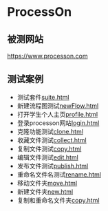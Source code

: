 # ProcessOn

## 被测网站
https://www.processon.com

## 测试案例
* 测试套件[suite.html](suite.html)
* 新建流程图测试[newFlow.html](file/new/newFlow.html)
* 打开学生个人主页[profile.html](profile.html)
* 登录processon网站[login.html](login.html)
* 克隆功能测试[clone.html](file/clone.html)
* 收藏文件测试[collect.html](file/collect.html)
* 复制文件测试[copy.html](file/copy.html)
* 编辑文件测试[edit.html](file/edit.html)
* 发布文件测试[publish.html](file/publish.html)
* 重命名文件名测试[rename.html](file/rename.html)
* 移动文件夹[move.html](folder/move.html)
* 新建文件夹[new.html](folder/new.html)
* 复制和重命名文件夹[copy.html](folder/copy.html)
